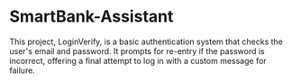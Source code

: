 # SmartBank-Assistant
This project, LoginVerify, is a basic authentication system that checks the user's email and password. It prompts for re-entry if the password is incorrect, offering a final attempt to log in with a custom message for failure.
